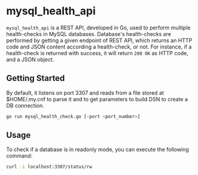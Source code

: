 # mysql_health_api

`mysql_health_api` is a REST API, developed in Go, used to perform multiple health-checks in MySQL databases. Database's health-checks are performed by getting a given endpoint of REST API, which returns an HTTP code and JSON content according a health-check, or not. For instance, if a health-check is returned with success, it will return `200 OK` as HTTP code, and a JSON object. 

## Getting Started

By default, it listens on port 3307 and reads from a file stored at $HOME/.my.cnf to parse it and to get parameters to build DSN to create a DB connection.

```sh
go run mysql_health_check.go [-port <port_number>]
```

## Usage

To check if a database is in readonly mode, you can execute the following command:

```sh
curl -i localhost:3307/status/rw
```
